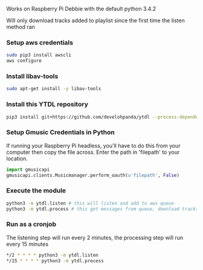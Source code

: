 Works on Raspberry Pi Debbie with the default python 3.4.2

Will only download tracks added to playlist since the first time the listen method ran

### Setup aws credentials
``` bash
sudo pip3 install awscli
aws configure
```

### Install libav-tools
``` bash
sudo apt-get install -y libav-tools
```

### Install this YTDL repository
``` bash
pip3 install git+https://github.com/develohpanda/ytdl --process-dependency-links
```

### Setup Gmusic Credentials in Python
If running your Raspberry Pi headless, you'll have to do this from your computer then copy the file across. Enter the path in 'filepath' to your location.
``` python
import gmusicapi
gmusicapi.clients.Musicmanager.perform_oauth(u'filepath', False)
```

### Execute the module
``` bash
python3 -m ytdl.listen # this will listen and add to aws queue
python3 -m ytdl.process # this get messages from queue, download tracks, and upload to GPlay
```

### Run as a cronjob
The listening step will run every 2 minutes, the processing step will run every 15 minutes
``` bash
*/2 * * * * python3 -m ytdl.listen
*/15 * * * * python3 -m ytdl.process
```
